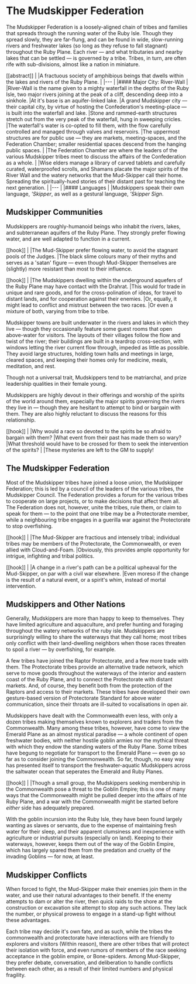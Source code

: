 # The Mudskipper Federation

The Mudskipper Federation is a loosely-aligned chain of tribes and families that spreads through the running water of the Ruby Isle.
Though they spread slowly, they are far-flung, and can be found in wide, slow-running rivers and freshwater lakes (so long as they refuse to fall stagnant) throughout the Ruby Plane.
Each river — and what tributaries and nearby lakes that can be settled — is governed by a tribe.
Tribes, in turn, are often rife with sub-divisions, almost like a nation in miniature.

[[abstract]]
|
|A fractuous society of amphibious beings that dwells within the lakes and rivers of the Ruby Plane.
|
|---
|
|#### Major City: River-Wall
|
|River-Wall is the name given to a mighty waterfall in the depths of the Ruby Isle, two major rivers joining at the peak of a cliff, descending deep into a sinkhole.
|At it's base is an aquifer-linked lake.
|A grand Mudskipper city — their capital city, by virtue of hosting the Confederation's meeting-place — is built into the waterfall and lake.
|Stone and rammed-earth structures stretch out from the very peak of the waterfall, hung in sweeping cricles.
|The waterfall's water is co-opted to fill them, with the flow carefully controlled and managed through valves and reservoirs.
|The uppermost structures are for public use — they are markets, meeting-spaces, and the Federation Chamber; smaller residential spaces descend from the hanging public spaces.
|
|The Federation Chamber are where the leaders of the various Mudskipper tribes meet to discuss the affairs of the Confederation as a whole.
|
|Wise elders manage a library of carved tablets and carefully curated, waterproofed scrolls, and Shamans placate the major spirits of the River Wall and the watery networks that the Mud-Skipper call their home. Spreading the spiritually-hued stories of their distant past for teaching the next generation.
|
|---
|
|#### Languages
|
|Mudskippers speak their own language, *'Skipper*, as well as a gestural language, *'Skipper Sign*.

## Mudskipper Communities

Mudskippers are roughly-humanoid beings who inhabit the rivers, lakes, and subterranean aquifers of the Ruby Plane.
They strongly prefer flowing water, and are well adapted to function in a current.

[[hook]]
|
|The Mud-Skipper prefer flowing water, to avoid the stagnant pools of the Judges.
|The black slime colours many of their myths and serves as a 'satan' figure — even though Mud-Skipper themselves are (slightly) more resistant than most to their influence.

[[hook]]
|
|The Mudskippers dwelling within the underground aquefers of the Ruby Plane may have contact with the Drahrat.
|This would for trade in unique and rare goods, and for the cross-polination of ideas, for travel to distant lands, and for cooperation against their enemies.
|Or, equally, it might lead to conflict and mistrust between the two races.
|Or even a mixture of both, varying from tribe to tribe.

Mudskipper towns are built underwater in the rivers and lakes in which they live — though they occasionally feature some guest rooms that open above-water for visitors.
The layouts of their villages follow the flow and twist of the river; their buildings are built in a teardrop cross-section, with windows letting the river current flow through, impeded as little as possible.
They avoid large structures, holding town halls and meetings in large, cleared spaces, and keeping their homes only for medicine, meals, meditation, and rest.

Though not a universal trait, Mudskippers tend to be matriarchal, and prize leadership qualities in their female young.

Mudskippers are highly devout in their offerings and worship of the spirits of the world around them, especially the major spirits governing the rivers they live in — though they are hesitant to attempt to bind or bargain with them.
They are also highly reluctant to discuss the reasons for this relationship.

[[hook]]
|
|Why would a race so devoted to the spirits be so afraid to bargain with them?
|What event from their past has made them so wary?
|What threshold would have to be crossed for them to seek the intervention of the spirits?
|
|These mysteries are left to the GM to supply!

## The Mudskipper Federation

Most of the Mudskipper tribes have joined a loose union, the Mudskipper Federation; this is led by a council of the leaders of the various tribes, the Mudskipper Council.
The Federation provides a forum for the various tribes to cooperate on large projects, or to make decisions that affect them all.
The Federation does not, however, unite the tribes, rule them, or claim to speak for them — to the point that one tribe may be a Protectorate member, while a neighbouring tribe engages in a guerilla war against the Protectorate to stop overfishing.

[[hook]]
|
|The Mud-Skipper are fractious and intensely tribal; individual tribes may be members of the Protectorate, the Commonwealth, or even allied with Cloud-and-Foam.
|Obviously, this provides ample opportunity for intrigue, infighting and tribal politics.

[[hook]]
|
|A change in a river's path can be a political upheaval for the Mud-Skipper, on par with a civil war elsewhere.
|Even moreso if the change is the result of a natural event, or a spirit's whim, instead of mortal intervention.

## Mudskippers and Other Nations

Generally, Mudskippers are more than happy to keep to themselves.
They have limited agriculture and aquaculture, and prefer hunting and foraging throughout the watery networks of the ruby isle.
Mudskippers are surprisingly willing to share the waterways that they call home; most tribes only conflict with their land-dwelling neighbors when those races threaten to spoil a river — by overfishing, for example.

A few tribes have joined the Raptor Protectorate, and a few more trade with them.
The Protectorate tribes provide an alternative trade network, which serve to move goods throughout the waterways of the interior and eastern coast of the Ruby Plane, and to connect the Protectorate with distant markets.
And, of course, they benefit both from the protection of the Raptors and access to their markets.
These tribes have developed their own gesture-based version of Protectorate Standard for above water communication, since their throats are ill-suited to vocalisations in open air.

Mudskippers have dealt with the Commonwealth even less, with only a dozen tribes making themselves known to explorers and traders from the Commonwealth.
Many among these tribes, however, have come to view the Emerald Plane as an almost mystical paradise — a whole continent of open freshwater bodies, with neither hostile goblin armies nor the mythical threat with which they endow the standing waters of the Ruby Plane.
Some tribes have begung to negotiate for transport to the Emerald Plane — even go so far as to consider joining the Commonwealth.
So far, though, no easy way has presented itself to transport the freshwater-aquatic Mudskippers across the saltwater ocean that seperates the Emerald and Ruby Planes.

[[hook]]
|
|Though a small group, the Mudskippers seeking membership in the Commonwealth pose a threat to the Goblin Empire; this is one of many ways that the Commonwealth might be pulled deeper into the affairs of hte Ruby Plane, and a war with the Commonwealth might be started before *either* side has adequately prepared.

With the goblin incursion into the Ruby Isle, they have been found largely wanting as slaves or servants, due to the expense of maintaining fresh water for their sleep, and their apparent clumsiness and inexperience with agriculture or industrial pursuits (especially on land).
Keeping to their waterways, however, keeps them out of the way of the Goblin Empire, which has largely spared them from the predation and cruelty of the invading Goblins — for now, at least.

## Mudskipper Conflicts

When forced to fight, the Mud-Skipper make their enemies join them in the water, and use their natural advantages to their benefit. If the enemy attempts to dam or alter the river, then quick raids to the shore at the construction or excavation site attempt to stop any such actions. They lack the number, or physical prowess to engage in a stand-up fight without these advantages.

Each tribe may decide it's own fate, and as such, while the tribes the commonwealth and protectorate have interactions with are friendly to explorers and visitors (Within reason), there are other tribes that will protect their isolation with force, and even rumors of members of the race seeking acceptance in the goblin empire, or Bone-spiders. Among Mud-Skipper, they prefer debate, conversation, and deliberation to handle conflicts between each other, as a result of their limited numbers and physical fragility.
